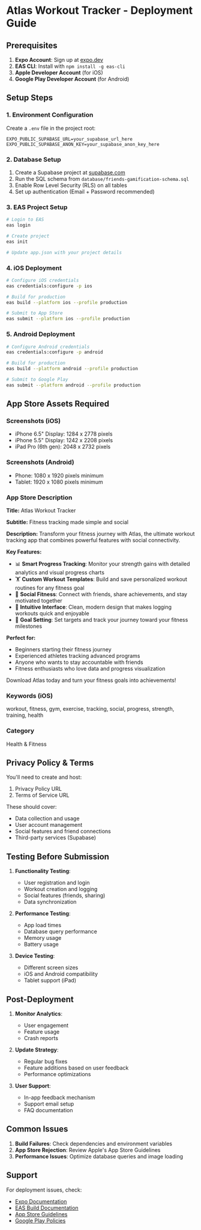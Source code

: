 # Atlas Workout Tracker - Deployment Guide

## Prerequisites

1. **Expo Account**: Sign up at [expo.dev](https://expo.dev)
2. **EAS CLI**: Install with `npm install -g eas-cli`
3. **Apple Developer Account** (for iOS)
4. **Google Play Developer Account** (for Android)

## Setup Steps

### 1. Environment Configuration

Create a `.env` file in the project root:
```env
EXPO_PUBLIC_SUPABASE_URL=your_supabase_url_here
EXPO_PUBLIC_SUPABASE_ANON_KEY=your_supabase_anon_key_here
```

### 2. Database Setup

1. Create a Supabase project at [supabase.com](https://supabase.com)
2. Run the SQL schema from `database/friends-gamification-schema.sql`
3. Enable Row Level Security (RLS) on all tables
4. Set up authentication (Email + Password recommended)

### 3. EAS Project Setup

```bash
# Login to EAS
eas login

# Create project
eas init

# Update app.json with your project details
```

### 4. iOS Deployment

```bash
# Configure iOS credentials
eas credentials:configure -p ios

# Build for production
eas build --platform ios --profile production

# Submit to App Store
eas submit --platform ios --profile production
```

### 5. Android Deployment

```bash
# Configure Android credentials
eas credentials:configure -p android

# Build for production
eas build --platform android --profile production

# Submit to Google Play
eas submit --platform android --profile production
```

## App Store Assets Required

### Screenshots (iOS)
- iPhone 6.5" Display: 1284 x 2778 pixels
- iPhone 5.5" Display: 1242 x 2208 pixels
- iPad Pro (6th gen): 2048 x 2732 pixels

### Screenshots (Android)
- Phone: 1080 x 1920 pixels minimum
- Tablet: 1920 x 1080 pixels minimum

### App Store Description

**Title:** Atlas Workout Tracker

**Subtitle:** Fitness tracking made simple and social

**Description:**
Transform your fitness journey with Atlas, the ultimate workout tracking app that combines powerful features with social connectivity.

**Key Features:**
- 📊 **Smart Progress Tracking**: Monitor your strength gains with detailed analytics and visual progress charts
- 🏋️ **Custom Workout Templates**: Build and save personalized workout routines for any fitness goal
- 👥 **Social Fitness**: Connect with friends, share achievements, and stay motivated together
- 📱 **Intuitive Interface**: Clean, modern design that makes logging workouts quick and enjoyable
- 🎯 **Goal Setting**: Set targets and track your journey toward your fitness milestones

**Perfect for:**
- Beginners starting their fitness journey
- Experienced athletes tracking advanced programs
- Anyone who wants to stay accountable with friends
- Fitness enthusiasts who love data and progress visualization

Download Atlas today and turn your fitness goals into achievements!

### Keywords (iOS)
workout, fitness, gym, exercise, tracking, social, progress, strength, training, health

### Category
Health & Fitness

## Privacy Policy & Terms

You'll need to create and host:
1. Privacy Policy URL
2. Terms of Service URL

These should cover:
- Data collection and usage
- User account management
- Social features and friend connections
- Third-party services (Supabase)

## Testing Before Submission

1. **Functionality Testing**:
   - User registration and login
   - Workout creation and logging
   - Social features (friends, sharing)
   - Data synchronization

2. **Performance Testing**:
   - App load times
   - Database query performance
   - Memory usage
   - Battery usage

3. **Device Testing**:
   - Different screen sizes
   - iOS and Android compatibility
   - Tablet support (iPad)

## Post-Deployment

1. **Monitor Analytics**:
   - User engagement
   - Feature usage
   - Crash reports

2. **Update Strategy**:
   - Regular bug fixes
   - Feature additions based on user feedback
   - Performance optimizations

3. **User Support**:
   - In-app feedback mechanism
   - Support email setup
   - FAQ documentation

## Common Issues

1. **Build Failures**: Check dependencies and environment variables
2. **App Store Rejection**: Review Apple's App Store Guidelines
3. **Performance Issues**: Optimize database queries and image loading

## Support

For deployment issues, check:
- [Expo Documentation](https://docs.expo.dev)
- [EAS Build Documentation](https://docs.expo.dev/build/introduction)
- [App Store Guidelines](https://developer.apple.com/app-store/guidelines)
- [Google Play Policies](https://support.google.com/googleplay/android-developer/topic/9858052)